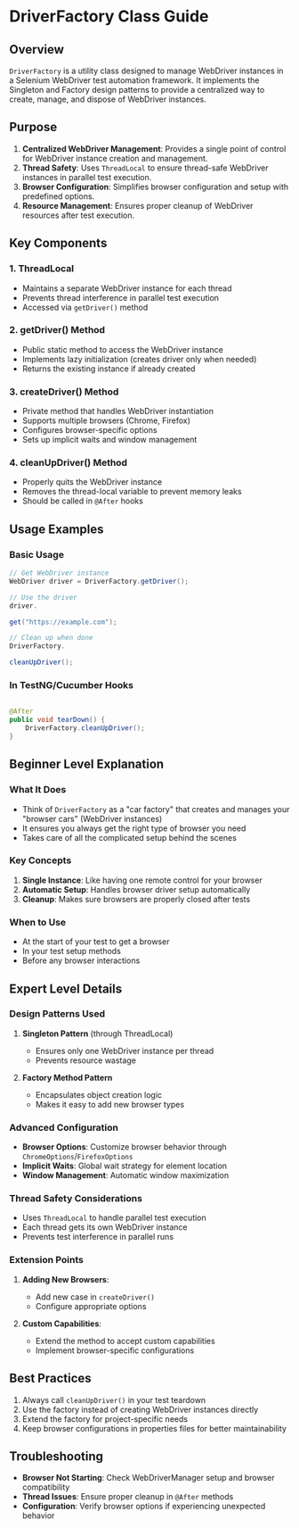 # DriverFactory Class Guide

## Overview

`DriverFactory` is a utility class designed to manage WebDriver instances in a Selenium WebDriver test automation
framework.
It implements the Singleton and Factory design patterns to provide a centralized way to create, manage, and dispose of
WebDriver instances.

## Purpose

1. **Centralized WebDriver Management**: Provides a single point of control for WebDriver instance creation and
   management.
2. **Thread Safety**: Uses `ThreadLocal` to ensure thread-safe WebDriver instances in parallel test execution.
3. **Browser Configuration**: Simplifies browser configuration and setup with predefined options.
4. **Resource Management**: Ensures proper cleanup of WebDriver resources after test execution.

## Key Components

### 1. ThreadLocal<WebDriver>

- Maintains a separate WebDriver instance for each thread
- Prevents thread interference in parallel test execution
- Accessed via `getDriver()` method

### 2. getDriver() Method

- Public static method to access the WebDriver instance
- Implements lazy initialization (creates driver only when needed)
- Returns the existing instance if already created

### 3. createDriver() Method

- Private method that handles WebDriver instantiation
- Supports multiple browsers (Chrome, Firefox)
- Configures browser-specific options
- Sets up implicit waits and window management

### 4. cleanUpDriver() Method

- Properly quits the WebDriver instance
- Removes the thread-local variable to prevent memory leaks
- Should be called in `@After` hooks

## Usage Examples

### Basic Usage

```java
// Get WebDriver instance
WebDriver driver = DriverFactory.getDriver();

// Use the driver
driver.

get("https://example.com");

// Clean up when done
DriverFactory.

cleanUpDriver();
```

### In TestNG/Cucumber Hooks

```java

@After
public void tearDown() {
    DriverFactory.cleanUpDriver();
}
```

## Beginner Level Explanation

### What It Does

- Think of `DriverFactory` as a "car factory" that creates and manages your "browser cars" (WebDriver instances)
- It ensures you always get the right type of browser you need
- Takes care of all the complicated setup behind the scenes

### Key Concepts

1. **Single Instance**: Like having one remote control for your browser
2. **Automatic Setup**: Handles browser driver setup automatically
3. **Cleanup**: Makes sure browsers are properly closed after tests

### When to Use

- At the start of your test to get a browser
- In your test setup methods
- Before any browser interactions

## Expert Level Details

### Design Patterns Used

1. **Singleton Pattern** (through ThreadLocal)
    - Ensures only one WebDriver instance per thread
    - Prevents resource wastage

2. **Factory Method Pattern**
    - Encapsulates object creation logic
    - Makes it easy to add new browser types

### Advanced Configuration

- **Browser Options**: Customize browser behavior through `ChromeOptions`/`FirefoxOptions`
- **Implicit Waits**: Global wait strategy for element location
- **Window Management**: Automatic window maximization

### Thread Safety Considerations

- Uses `ThreadLocal` to handle parallel test execution
- Each thread gets its own WebDriver instance
- Prevents test interference in parallel runs

### Extension Points

1. **Adding New Browsers**:
    - Add new case in `createDriver()`
    - Configure appropriate options

2. **Custom Capabilities**:
    - Extend the method to accept custom capabilities
    - Implement browser-specific configurations

## Best Practices

1. Always call `cleanUpDriver()` in your test teardown
2. Use the factory instead of creating WebDriver instances directly
3. Extend the factory for project-specific needs
4. Keep browser configurations in properties files for better maintainability

## Troubleshooting

- **Browser Not Starting**: Check WebDriverManager setup and browser compatibility
- **Thread Issues**: Ensure proper cleanup in `@After` methods
- **Configuration**: Verify browser options if experiencing unexpected behavior
